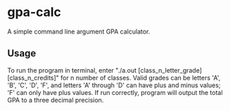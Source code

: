 # gpa-calc
A simple command line argument GPA calculator.

## Usage

To run the program in terminal, enter "./a.out [class_n_letter_grade] [class_n_credits]" for n number of classes. Valid grades can be letters 'A', 'B', 'C', 'D', 'F', and letters 'A' through 'D' can have plus and minus values; 'F' can only have plus values. If run correctly, program will output the total GPA to a three decimal precision.
